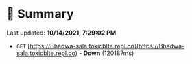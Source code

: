# 📖 Summary
Last updated: **10/14/2021, 7:29:02 PM**

- `GET` [https://Bhadwa-sala.toxicblte.repl.co](https://Bhadwa-sala.toxicblte.repl.co) - **Down** (120187ms)
